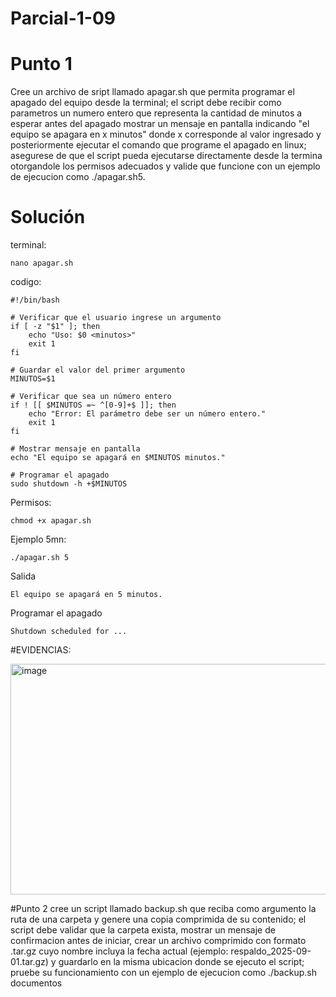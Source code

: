# Parcial-1-09

# Punto 1
Cree un archivo de sript llamado apagar.sh que permita programar el apagado del equipo desde la terminal; el script debe recibir como parametros un numero entero que representa la cantidad de minutos a esperar antes del apagado mostrar un mensaje en pantalla indicando "el equipo se apagara en x minutos" donde x corresponde al valor ingresado y posteriormente ejecutar el comando que programe el apagado en linux; asegurese de que el script pueda ejecutarse directamente desde la termina otorgandole los permisos adecuados y valide que funcione con un ejemplo de ejecucion como ./apagar.sh5.

# Solución

terminal:
```
nano apagar.sh
```
codigo:
```
#!/bin/bash

# Verificar que el usuario ingrese un argumento
if [ -z "$1" ]; then
    echo "Uso: $0 <minutos>"
    exit 1
fi

# Guardar el valor del primer argumento
MINUTOS=$1

# Verificar que sea un número entero
if ! [[ $MINUTOS =~ ^[0-9]+$ ]]; then
    echo "Error: El parámetro debe ser un número entero."
    exit 1
fi

# Mostrar mensaje en pantalla
echo "El equipo se apagará en $MINUTOS minutos."

# Programar el apagado
sudo shutdown -h +$MINUTOS
```
Permisos:
```
chmod +x apagar.sh
```
Ejemplo 5mn:
```
./apagar.sh 5
```
Salida
```
El equipo se apagará en 5 minutos.
```
Programar el apagado 
```
Shutdown scheduled for ...
```
#EVIDENCIAS:


<img width="677" height="369" alt="image" src="https://github.com/user-attachments/assets/1dc65d90-185a-4aca-aecc-3496e206be3b" />


#Punto 2
cree un script llamado backup.sh que reciba como argumento la ruta de una carpeta y genere una copia comprimida de su contenido; el script debe validar que la carpeta exista, mostrar un mensaje de confirmacion antes de iniciar, crear un archivo comprimido con formato .tar.gz cuyo nombre incluya la fecha actual (ejemplo: respaldo_2025-09-01.tar.gz) y guardarlo en la misma ubicacion donde se ejecuto el script; pruebe su funcionamiento con un ejemplo de ejecucion como ./backup.sh documentos
